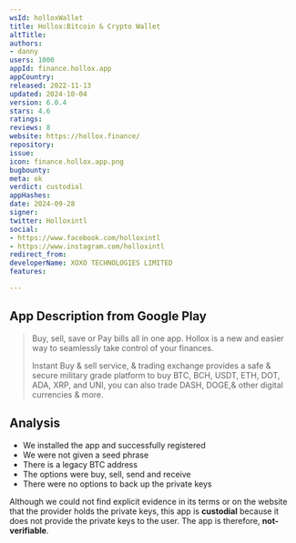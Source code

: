 ```yaml
---
wsId: holloxWallet
title: Hollox:Bitcoin & Crypto Wallet
altTitle: 
authors:
- danny
users: 1000
appId: finance.hollox.app
appCountry: 
released: 2022-11-13
updated: 2024-10-04
version: 6.0.4
stars: 4.6
ratings: 
reviews: 8
website: https://hollox.finance/
repository: 
issue: 
icon: finance.hollox.app.png
bugbounty: 
meta: ok
verdict: custodial
appHashes: 
date: 2024-09-28
signer: 
twitter: Holloxintl
social:
- https://www.facebook.com/holloxintl
- https://www.instagram.com/holloxintl
redirect_from: 
developerName: XOXO TECHNOLOGIES LIMITED
features: 

---
```


## App Description from Google Play

> Buy, sell, save or Pay bills all in one app. Hollox is a new and easier way to seamlessly take control of your finances.
>
> Instant Buy & sell service, & trading exchange provides a safe & secure military grade platform to buy BTC, BCH, USDT, ETH, DOT, ADA, XRP, and UNI, you can also trade DASH, DOGE,& other digital currencies & more.

## Analysis 

- We installed the app and successfully registered
- We were not given a seed phrase
- There is a legacy BTC address
- The options were buy, sell, send and receive
- There were no options to back up the private keys

Although we could not find explicit evidence in its terms or on the website that the provider holds the private keys, this app is **custodial** because it does not provide the private keys to the user. The app is therefore, **not-verifiable**.
